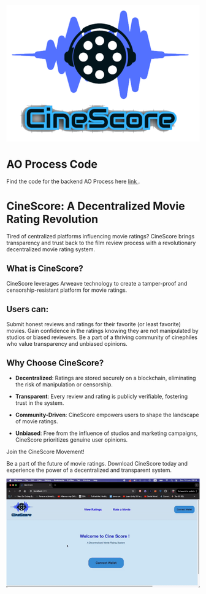 

![Cine Score](src/assets/logo.png)


# AO Process Code
Find the code for the backend AO Process here [link ](https://ide.betteridea.dev/import?id=A1zJqaE8RkOswtmuhOawvXHE2p04ovGwjtyDyTPus2A).

# CineScore: A Decentralized Movie Rating Revolution
Tired of centralized platforms influencing movie ratings? 
CineScore brings transparency and trust back to the film review process with a revolutionary decentralized movie rating system.

## What is CineScore?

CineScore leverages Arweave technology to create a tamper-proof and censorship-resistant platform for movie ratings. 

## Users can:

Submit honest reviews and ratings for their favorite (or least favorite) movies.
Gain confidence in the ratings knowing they are not manipulated by studios or biased reviewers.
Be a part of a thriving community of cinephiles who value transparency and unbiased opinions.


## Why Choose CineScore?
- **Decentralized**: Ratings are stored securely on a blockchain, eliminating the risk of manipulation or censorship.
  
- **Transparent**: Every review and rating is publicly verifiable, fostering trust in the system.
  
- **Community-Driven**: CineScore empowers users to shape the landscape of movie ratings.
  
- **Unbiased**: Free from the influence of studios and marketing campaigns, CineScore prioritizes genuine user opinions.
  
Join the CineScore Movement!

Be a part of the future of movie ratings. Download CineScore today and experience the power of a decentralized and transparent system.




![Cine Score](CineScore.gif)
